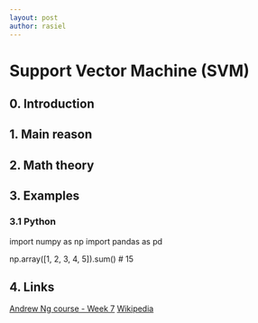 ```yaml
---
layout: post
author: rasiel
---
```

# Support Vector Machine (SVM)
## 0. Introduction
## 1. Main reason
## 2. Math theory
## 3. Examples
### 3.1 Python
  import numpy as np
  import pandas as pd
  
  np.array([1, 2, 3, 4, 5]).sum() # 15
## 4. Links
  [Andrew Ng course - Week 7](https://www.coursera.org/learn/machine-learning/)
  [Wikipedia](https://en.wikipedia.org/wiki/Support_vector_machine)
